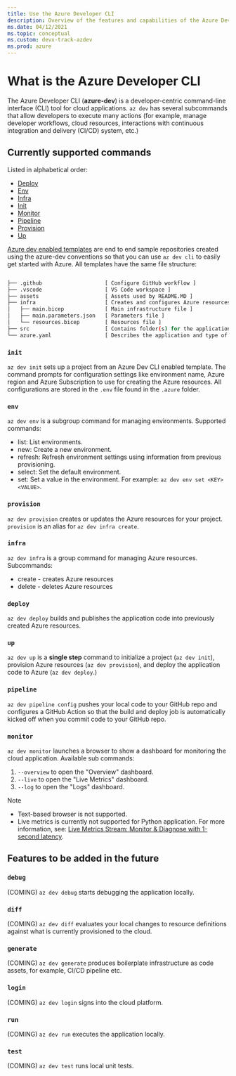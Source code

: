 ```yaml
---
title: Use the Azure Developer CLI
description: Overview of the features and capabilities of the Azure Developer CLI that helps developers be more productive when building and deploying applications to Azure.
ms.date: 04/12/2021
ms.topic: conceptual
ms.custom: devx-track-azdev
ms.prod: azure
---
```

# What is the Azure Developer CLI

The Azure Developer CLI (**azure-dev**) is a developer-centric command-line interface (CLI) tool for cloud applications. `az dev` has several subcommands that allow developers to execute many actions (for example, manage developer workflows, cloud resources, interactions with continuous integration and delivery (CI/CD) system, etc.)

## Currently supported commands

Listed in alphabetical order:

- [Deploy](#deploy)
- [Env](#env)
- [Infra](#infra)
- [Init](#init)
- [Monitor](#monitor)
- [Pipeline](#pipeline)
- [Provision](#provision)
- [Up](#up)

[Azure dev enabled templates](azure-dev-cli-templates.md) are end to end sample repositories created using the azure-dev conventions so that you can use `az dev cli` to easily get started with Azure. All templates have the same file structure:

```bash

├── .github                    [ Configure GitHub workflow ]
├── .vscode                    [ VS Code workspace ]
├── assets                     [ Assets used by README.MD ]
├── infra                      [ Creates and configures Azure resources ]
│   ├── main.bicep             [ Main infrastructure file ]
│   ├── main.parameters.json   [ Parameters file ]
│   └── resources.bicep        [ Resources file ]
├── src                        [ Contains folder(s) for the application code ]
└── azure.yaml                 [ Describes the application and type of Azure resources]
```

### `init`

`az dev init` sets up a project from an Azure Dev CLI enabled template. The command prompts for configuration settings like environment name, Azure region and Azure Subscription to use for creating the Azure resources. All configurations are stored in the `.env` file found in the `.azure` folder.

### `env`

`az dev env` is a subgroup command for managing environments. Supported commands:

- list: List environments.
- new: Create a new environment.
- refresh: Refresh environment settings using information from previous provisioning.
- select: Set the default environment.
- set: Set a value in the environment. For example: `az dev env set <KEY> <VALUE>`.

### `provision`

`az dev provision` creates or updates the Azure resources for your project. `provision` is an alias for `az dev infra create`.

### `infra`

`az dev infra` is a group command for managing Azure resources. Subcommands:

- create - creates Azure resources
- delete - deletes Azure resources

### `deploy`

`az dev deploy` builds and publishes the application code into previously created Azure resources.

### `up`

`az dev up` is a **single step** command to initialize a project (`az dev init`), provision Azure resources (`az dev provision`), and deploy the application code to Azure (`az dev deploy`.) 

### `pipeline`

`az dev pipeline config` pushes your local code to your GitHub repo and configures a GitHub Action so that the build and deploy job is automatically kicked off when you commit code to your GitHub repo.

### `monitor`

`az dev monitor` launches a browser to show a dashboard for monitoring the cloud application. Available sub commands: 

1. `--overview` to open the "Overview" dashboard.
1. `--live` to open the "Live Metrics" dashboard.
1. `--log` to open the "Logs" dashboard.

> [!NOTE]
> * Text-based browser is not supported.
> * Live metrics is currently not supported for Python application. For more information, see: [Live Metrics Stream: Monitor & Diagnose with 1-second latency](/azure/azure-monitor/app/live-stream).

## Features to be added in the future

### `debug`
(COMING) `az dev debug` starts debugging the application locally.

### `diff`
(COMING) `az dev diff` evaluates your local changes to resource definitions against what is currently provisioned to the cloud.

### `generate`
(COMING) `az dev generate` produces boilerplate infrastructure as code assets, for example, CI/CD pipeline etc.

### `login`
(COMING) `az dev login` signs into the cloud platform.

### `run`
(COMING) `az dev run` executes the application locally.

### `test`
(COMING) `az dev test` runs local unit tests.